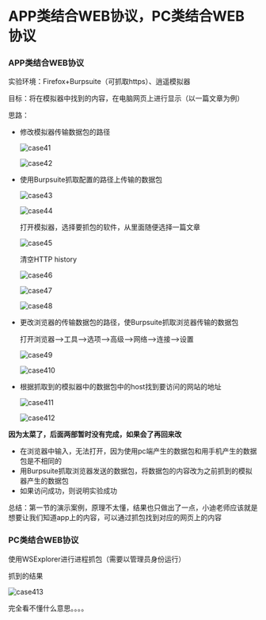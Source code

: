 # APP类结合WEB协议，PC类结合WEB协议

### APP类结合WEB协议

实验环境：Firefox+Burpsuite（可抓取https）、逍遥模拟器

目标：将在模拟器中找到的内容，在电脑网页上进行显示（以一篇文章为例）

思路：

- 修改模拟器传输数据包的路径

  ![case41](imgs\case41.png)

  ![case42](imgs\case42.png)

- 使用Burpsuite抓取配置的路径上传输的数据包

  ![case43](imgs\case43.png)

  ![case44](imgs\case44.png)

  打开模拟器，选择要抓包的软件，从里面随便选择一篇文章

  ![case45](imgs\case45.png)

  清空HTTP history

  ![case46](imgs\case46.png)

  ![case47](imgs\case47.png)

  ![case48](imgs\case48.png)

- 更改浏览器的传输数据包的路径，使Burpsuite抓取浏览器传输的数据包

  打开浏览器-->工具-->选项-->高级-->网络-->连接-->设置

  ![case49](imgs\case49.png)

  ![case410](imgs\case410.png)

- 根据抓取到的模拟器中的数据包中的host找到要访问的网站的地址

  ![case411](imgs\case411.png)

  ![case412](imgs\case412.png)



**因为太菜了，后面两部暂时没有完成，如果会了再回来改**

- 在浏览器中输入，无法打开，因为使用pc端产生的数据包和用手机产生的数据包是不相同的
- 用Burpsuite抓取浏览器发送的数据包，将数据包的内容改为之前抓到的模拟器产生的数据包
- 如果访问成功，则说明实验成功

总结：第一节的演示案例，原理不太懂，结果也只做出了一点，小迪老师应该就是想要让我们知道app上的内容，可以通过抓包找到对应的网页上的内容



### PC类结合WEB协议

使用WSExplorer进行进程抓包（需要以管理员身份运行）

抓到的结果

![case413](imgs\case413.png)

完全看不懂什么意思。。。。